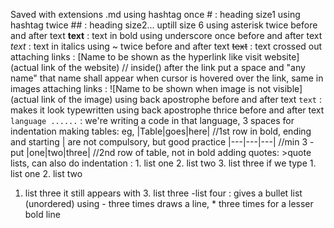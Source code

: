 Saved with extensions .md
using hashtag once # : heading size1
using hashtag twice ## : heading size2... uptill size 6
using asterisk twice before and after text **text** : text in bold
using underscore once before and after text _text_ : text in italics
using ~ twice before and after text ~~text~~ : text crossed out
attaching links : [Name to be shown as the hyperlink like visit website](actual link of the website) // inside() after the link put a space and "any name" that name shall appear when cursor is hovered over the link, same in images
attaching links : ![Name to be shown when image is not visible](actual link of the image)
using back apostrophe before and after text `text` : makes it look typewritten
using back apostrophe thrice  before and after text ```language ......``` : we're writing a code in that language, 3 spaces for indentation
making tables: eg, |Table|goes|here| //1st row in bold, ending and starting | are not compulsory, but good practice
|---|---|---| //min 3 - put
|one|two|three| //2nd row of table, not in bold
adding quotes: >quote
lists, can also do indentation : 1. list one
2. list two
3. list three
if we type 1. list one
2. list two
1. list three
it still appears with 3. list three
-list four : gives a bullet list (unordered)
using - three times draws a line, * three times for a lesser bold line
